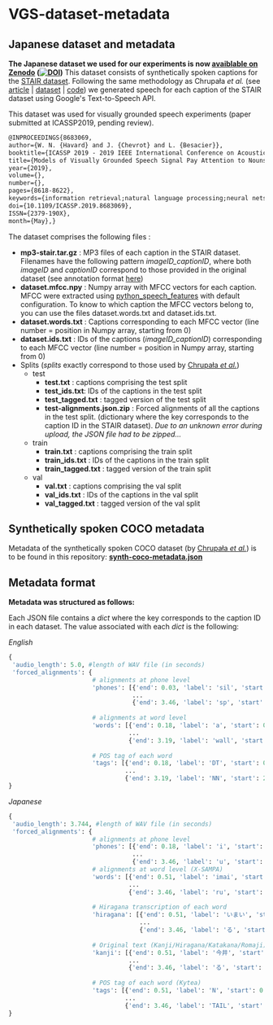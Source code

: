 
# VGS-dataset-metadata

## Japanese dataset and metadata
**The Japanese dataset we used for our experiments is now [avaiblable on Zenodo](https://doi.org/10.5281/zenodo.1495070) ([![DOI](https://zenodo.org/badge/DOI/10.5281/zenodo.1495070.svg)](https://doi.org/10.5281/zenodo.1495070))**
This dataset consists of synthetically spoken captions for the [STAIR dataset](https://arxiv.org/abs/1705.00823). Following the same methodology as Chrupała _et al._ (see [article](https://arxiv.org/abs/1702.01991) | [dataset](https://zenodo.org/record/400926#.W_er6mVKjmH) | [code](https://github.com/gchrupala/visually-grounded-speech)) we generated speech for each caption of the STAIR dataset using Google's Text-to-Speech API.

This dataset was used for visually grounded speech experiments (paper submitted at ICASSP2019, pending review).

```latex
@INPROCEEDINGS{8683069, 
author={W. N. {Havard} and J. {Chevrot} and L. {Besacier}}, 
booktitle={ICASSP 2019 - 2019 IEEE International Conference on Acoustics, Speech and Signal Processing (ICASSP)}, 
title={Models of Visually Grounded Speech Signal Pay Attention to Nouns: A Bilingual Experiment on English and Japanese}, 
year={2019}, 
volume={}, 
number={}, 
pages={8618-8622}, 
keywords={information retrieval;natural language processing;neural nets;speech processing;word processing;artificial neural attention;human attention;monolingual models;part-of-speech tags;nouns;neural models;visually grounded speech signal;English language;Japanese language;word endings;cross-lingual speech-to-speech retrieval;grounded language learning;attention mechanism;cross-lingual speech retrieval;recurrent neural networks.}, 
doi={10.1109/ICASSP.2019.8683069}, 
ISSN={2379-190X}, 
month={May},}
```

The dataset comprises the following files :

-   **mp3-stair.tar.gz** :  MP3 files of each caption in the STAIR dataset. Filenames have the following pattern _imageID_captionID_, where both _imageID_ and _captionID_ correspond to those provided in the original dataset (see annotation format [here](http://captions.stair.center/download/))
-   **dataset.mfcc.npy** : Numpy array with MFCC vectors for each caption. MFCC were extracted using [python_speech_features](https://github.com/jameslyons/python_speech_features) with default configuration. To know to which caption the MFCC vectors belong to, you can use the files dataset.words.txt and dataset.ids.txt.
-   **dataset.words.txt** : Captions corresponding to each MFCC vector (line number = position in Numpy array, starting from 0)
-   **dataset.ids.txt** : IDs of the captions (_imageID_captionID_) corresponding to each MFCC vector (line number = position in Numpy array, starting from 0)
-   Splits (*splits* exactly correspond to those used by [Chrupała _et al._](https://arxiv.org/abs/1702.01991))
    -   test
        -   **test.txt** : captions comprising the test split
        -   **test_ids.txt**: IDs of the captions in the test split
        -   **test_tagged.txt** : tagged version of the test split
        -   **test-alignments.json.zip** : Forced alignments of all the captions in the test split. (dictionary where the key corresponds to the caption ID in the STAIR dataset). _Due to an unknown error during upload, the JSON file had to be zipped..._
    -   train
        -   **train.txt** : captions comprising the train split
        -   **train_ids.txt** : IDs of the captions in the train split
        -   **train_tagged.txt** : tagged version of the train split
    -   val
        -   **val.txt** : captions comprising the val split
        -   **val_ids.txt** : IDs of the captions in the val split
        -   **val_tagged.txt** : tagged version of the val split

## Synthetically spoken COCO metadata
Metadata of the synthetically spoken COCO dataset (by [Chrupała _et al._](https://arxiv.org/abs/1702.01991)) is to be found in this repository: **[synth-coco-metadata.json](https://github.com/William-N-Havard/VGS-dataset-metadata/blob/master/synth-coco-metadata.json "synth-coco-metadata.json")**

## Metadata format
**Metadata was structured as follows:**

Each JSON file contains a *dict* where the key corresponds to the caption ID in each dataset. The value associated with each *dict* is the following:

*English*
```python
{
 'audio_length': 5.0, #length of WAV file (in seconds)
 'forced_alignments': {
                       # alignments at phone level
                       'phones': [{'end': 0.03, 'label': 'sil', 'start': 0.0},
                                  ...
                                  {'end': 3.46, 'label': 'sp', 'start': 3.19}],
                                  
                       # alignments at word level
                       'words': [{'end': 0.18, 'label': 'a', 'start': 0.03},
								 ...
                                 {'end': 3.19, 'label': 'wall', 'start': 2.85}],
                                 
                       # POS tag of each word
                       'tags': [{'end': 0.18, 'label': 'DT', 'start': 0.03},
                                ...
                                {'end': 3.19, 'label': 'NN', 'start': 2.85}]}
}
```

*Japanese*
```python
{
 'audio_length': 3.744, #length of WAV file (in seconds)
 'forced_alignments': {
                       # alignments at phone level
                       'phones': [{'end': 0.18, 'label': 'i', 'start': 0.0},
                                  ...
                                  {'end': 3.46, 'label': 'u', 'start': 3.38}],
                       # alignments at word level (X-SAMPA)
                       'words': [{'end': 0.51, 'label': 'imai', 'start': 0.0},
                                 ...
                                 {'end': 3.46, 'label': 'ru', 'start': 3.31}],
                       
                       # Hiragana transcription of each word          
                       'hiragana': [{'end': 0.51, 'label': 'いまい', 'start': 0.0},
                                    ...
                                    {'end': 3.46, 'label': 'る', 'start': 3.31}],
                                    
                       # Original text (Kanji/Hiragana/Katakana/Romaji)
                       'kanji': [{'end': 0.51, 'label': '今井', 'start': 0.0},
                                 ...
                                 {'end': 3.46, 'label': 'る', 'start': 3.31}],
                                 
                       # POS tag of each word (Kytea)
                       'tags': [{'end': 0.51, 'label': 'N', 'start': 0.0},
                                ...
                                {'end': 3.46, 'label': 'TAIL', 'start': 3.31}]
}
```                        
